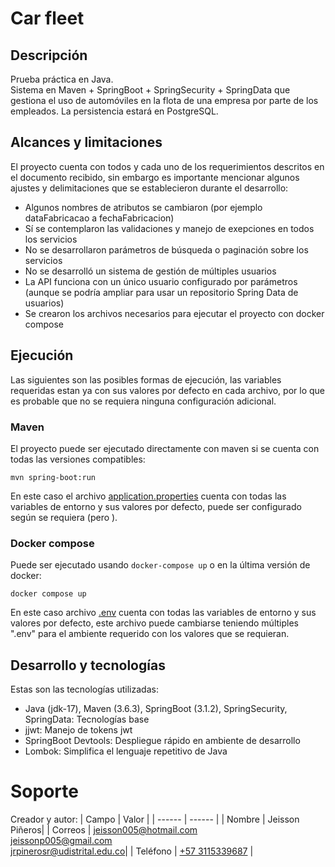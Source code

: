 # Car fleet
## Descripción
Prueba práctica en Java.<br/>
Sistema en Maven + SpringBoot + SpringSecurity + SpringData que gestiona el uso de automóviles en la flota de una empresa por parte de los empleados. La persistencia estará en
PostgreSQL.
## Alcances y limitaciones
El proyecto cuenta con todos y cada uno de los requerimientos descritos en el documento recibido, sin embargo es importante mencionar algunos ajustes y delimitaciones que se establecieron durante el desarrollo:
- Algunos nombres de atributos se cambiaron (por ejemplo dataFabricacao a fechaFabricacion)
- Sí se contemplaron las validaciones y manejo de exepciones en todos los servicios
- No se desarrollaron parámetros de búsqueda o paginación sobre los servicios
- No se desarrolló un sistema de gestión de múltiples usuarios
- La API funciona con un único usuario configurado por parámetros (aunque se podría ampliar para usar un repositorio Spring Data de usuarios)
- Se crearon los archivos necesarios para ejecutar el proyecto con docker compose

## Ejecución
Las siguientes son las posibles formas de ejecución, las variables requeridas estan ya con sus valores por defecto en cada archivo, por lo que es probable que no se requiera ninguna configuración adicional.
### Maven
El proyecto puede ser ejecutado directamente con maven si se cuenta con todas las versiones compatibles:
```
mvn spring-boot:run
```
En este caso el archivo [application.properties](src/main/resources/application.properties) cuenta con todas las variables de entorno y sus valores por defecto, puede ser configurado según se requiera (pero ).
### Docker compose 
Puede ser ejecutado usando `docker-compose up` o en la última versión de docker:
```
docker compose up
```
En este caso archivo [.env](.env) cuenta con todas las variables de entorno y sus valores por defecto, este archivo puede cambiarse teniendo múltiples ".env" para el ambiente requerido con los valores que se requieran.
## Desarrollo y tecnologías
Estas son las tecnologías utilizadas:

- Java (jdk-17), Maven (3.6.3), SpringBoot (3.1.2), SpringSecurity, SpringData: Tecnologías base
- jjwt: Manejo de tokens jwt
- SpringBoot Devtools: Despliegue rápido en ambiente de desarrollo
- Lombok: Simplifica el lenguaje repetitivo de Java

# Soporte
Creador y autor:
| Campo | Valor |
| ------ | ------ |
| Nombre | Jeisson Piñeros|
| Correos | jeisson005@hotmail.com <br> jeissonp005@gmail.com <br> jrpinerosr@udistrital.edu.co|
| Teléfono | <a href="tel:573115339687">+57 3115339687</a> |
